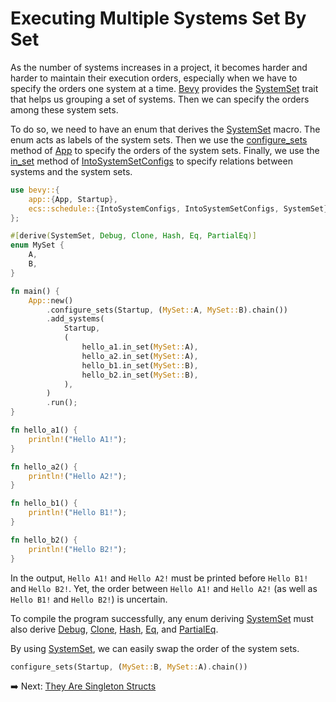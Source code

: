 # Executing Multiple Systems Set By Set

As the number of systems increases in a project, it becomes harder and harder to maintain their execution orders, especially when we have to specify the orders one system at a time.
[Bevy](https://bevyengine.org/) provides the [SystemSet](https://docs.rs/bevy/latest/bevy/ecs/schedule/trait.SystemSet.html) trait that helps us grouping a set of systems.
Then we can specify the orders among these system sets.

To do so, we need to have an enum that derives the [SystemSet](https://docs.rs/bevy/latest/bevy/ecs/schedule/derive.SystemSet.html) macro.
The enum acts as labels of the system sets.
Then we use the [configure_sets](https://docs.rs/bevy/latest/bevy/app/struct.App.html#method.configure_sets) method of [App](https://docs.rs/bevy/latest/bevy/app/struct.App.html) to specify the orders of the system sets.
Finally, we use the [in_set](https://docs.rs/bevy/latest/bevy/ecs/schedule/trait.IntoSystemSetConfigs.html#method.in_set) method of [IntoSystemSetConfigs](https://docs.rs/bevy/latest/bevy/ecs/schedule/trait.IntoSystemSetConfigs.html) to specify relations between systems and the system sets.

```rust
use bevy::{
    app::{App, Startup},
    ecs::schedule::{IntoSystemConfigs, IntoSystemSetConfigs, SystemSet},
};

#[derive(SystemSet, Debug, Clone, Hash, Eq, PartialEq)]
enum MySet {
    A,
    B,
}

fn main() {
    App::new()
        .configure_sets(Startup, (MySet::A, MySet::B).chain())
        .add_systems(
            Startup,
            (
                hello_a1.in_set(MySet::A),
                hello_a2.in_set(MySet::A),
                hello_b1.in_set(MySet::B),
                hello_b2.in_set(MySet::B),
            ),
        )
        .run();
}

fn hello_a1() {
    println!("Hello A1!");
}

fn hello_a2() {
    println!("Hello A2!");
}

fn hello_b1() {
    println!("Hello B1!");
}

fn hello_b2() {
    println!("Hello B2!");
}
```

In the output, `Hello A1!` and `Hello A2!` must be printed before `Hello B1!` and `Hello B2!`.
Yet, the order between `Hello A1!` and `Hello A2!` (as well as `Hello B1!` and `Hello B2!`) is uncertain.

To compile the program successfully, any enum deriving [SystemSet](https://docs.rs/bevy/latest/bevy/ecs/schedule/derive.SystemSet.html) must also derive [Debug](https://doc.rust-lang.org/std/fmt/derive.Debug.html), [Clone](https://doc.rust-lang.org/std/clone/derive.Clone.html), [Hash](https://doc.rust-lang.org/std/hash/derive.Hash.html), [Eq](https://doc.rust-lang.org/std/cmp/derive.Eq.html), and [PartialEq](https://doc.rust-lang.org/std/cmp/derive.PartialEq.html).

By using [SystemSet](https://docs.rs/bevy/latest/bevy/ecs/schedule/trait.SystemSet.html), we can easily swap the order of the system sets.

```rust
configure_sets(Startup, (MySet::B, MySet::A).chain())
```

:arrow_right:  Next: [They Are Singleton Structs](./they_are_singleton_structs.md)
